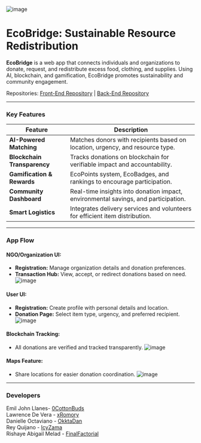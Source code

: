 ![image](https://github.com/user-attachments/assets/21cc6544-cddd-465d-9c44-9821ed4d461b)

# **EcoBridge: Sustainable Resource Redistribution**

**EcoBridge** is a web app that connects individuals and organizations to donate, request, and redistribute excess food, clothing, and supplies. Using AI, blockchain, and gamification, EcoBridge promotes sustainability and community engagement.

<div font-size: 12px;">
  Repositories:    
  <a href="https://github.com/DDoS-Depressed-Devs-on-Site/ecobridge">Front-End Repository</a> | 
  <a href="https://github.com/DDoS-Depressed-Devs-on-Site/EcoBridge-Backend">Back-End Repository</a>
</div>

---

### **Key Features**

| **Feature**                     | **Description**                                                                 |
|----------------------------------|---------------------------------------------------------------------------------|
| **AI-Powered Matching**          | Matches donors with recipients based on location, urgency, and resource type.   |
| **Blockchain Transparency**      | Tracks donations on blockchain for verifiable impact and accountability.        |
| **Gamification & Rewards**       | EcoPoints system, EcoBadges, and rankings to encourage participation.           |
| **Community Dashboard**          | Real-time insights into donation impact, environmental savings, and participation. |
| **Smart Logistics**              | Integrates delivery services and volunteers for efficient item distribution.    |

---

### **App Flow**

#### **NGO/Organization UI:**
- **Registration:** Manage organization details and donation preferences.
- **Transaction Hub:** View, accept, or redirect donations based on need.  
![image](https://github.com/user-attachments/assets/1198cb0e-ae76-49b4-966a-30b305ce1e04)

#### **User UI:**
- **Registration:** Create profile with personal details and location.
- **Donation Page:** Select item type, urgency, and preferred recipient.  
![image](https://scontent.fmnl40-1.fna.fbcdn.net/v/t1.15752-9/488820191_640920398833037_6580237900875280949_n.png?_nc_cat=102&ccb=1-7&_nc_sid=9f807c&_nc_eui2=AeGKUfCvb6pLmCinDh9T663s_ciDQXCn7N_9yINBcKfs3yBhpQKkHjnYwUEQHvyhvQ7rPqQKg_-VGIBpyTr_9Yi1&_nc_ohc=Fvizk3mWfecQ7kNvwHd2sUH&_nc_oc=AdlhiVHCY0p0s1_ccUpo-BitHD0LCQNfTR03BUyClAps921kgwi_RhEtMU6uwEKeVmA&_nc_zt=23&_nc_ht=scontent.fmnl40-1.fna&oh=03_Q7cD2AFG7A3XMM7aZtXfAkg4bEpvWGv6YeRMjd0IrwQtebiIrw&oe=681BE67F)

#### **Blockchain Tracking:**
- All donations are verified and tracked transparently.
![image](https://scontent.fmnl40-2.fna.fbcdn.net/v/t1.15752-9/488989592_517328244791368_6965865473302028415_n.png?_nc_cat=100&ccb=1-7&_nc_sid=9f807c&_nc_eui2=AeHB_f_U4bRARUxOcXUE31l5blJ8wxe8RKBuUnzDF7xEoFQJ-TNQS_3cJPXI38litKY1Rn1CL2Dmu3plU8VnYx6S&_nc_ohc=t_6T-nOJIygQ7kNvwEavcGZ&_nc_oc=AdkCZDomJ3HQ-m87F0YBVUg4SG7fR3NSToqkvIZYa_07a8HvUbRCQKCwIAH-uoGMx-8&_nc_zt=23&_nc_ht=scontent.fmnl40-2.fna&oh=03_Q7cD2AEWvOyUTHRFOPdRqFRB-ajdiNjhAdqYiVAxiHBENBnDWA&oe=681BF619)

#### **Maps Feature:**
- Share locations for easier donation coordination.
![image](https://github.com/user-attachments/assets/1c99eeeb-4139-415f-8326-cbaafbfbb5a9)

---
### **Developers**

Emil John Llanes- [0CottonBuds](https://github.com/0CottonBuds)  
Lawrence De Vera - [xRomory](https://github.com/xRomory)  
Danielle Octaviano - [OkktaDan](https://github.com/OkktaDan)  
Rey Quijano - [IcyZama](https://github.com/icyzama)  
Rishaye Abigail Melad - [FinalFactorial](https://github.com/finalFactorial)  



